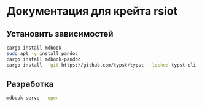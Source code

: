 # Документация для крейта rsiot

## Установить зависимостей

```bash
cargo install mdbook
sudo apt -y install pandoc
cargo install mdbook-pandoc
cargo install --git https://github.com/typst/typst --locked typst-cli
```

## Разработка

```bash
mdbook serve --open
```
